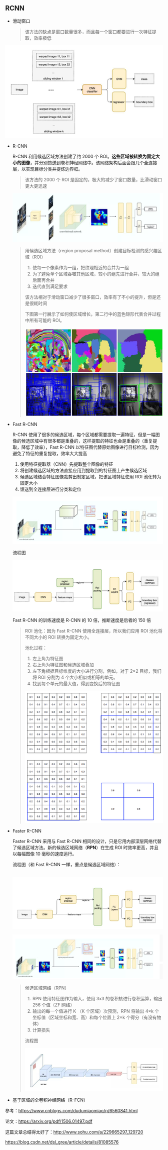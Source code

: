 ## RCNN

- 滑动窗口

  > 该方法的缺点是窗口数量很多，而且每一个窗口都要进行一次特征提取，效率极低



![](../imgs/148.png)

- R-CNN

  R-CNN 利用候选区域方法创建了约 2000 个 ROI。**这些区域被转换为固定大小的图像**，并分别馈送到卷积神经网络中。该网络架构后面会跟几个全连接层，以实现目标分类并提炼边界框。

  > 该方法的 2000 个 ROI 是固定的，极大的减少了窗口数量，比滑动窗口更大更迅速

  ![](../imgs/150.png)

  > 用候选区域方法（region proposal method）创建目标检测的感兴趣区域（ROI）
  >
  > 1. 使每一个像素作为一组，把纹理相近的合并为一组
  > 2. 为了避免单个区域吞噬其他区域，较小的组先进行合并，较大的组后面再合并
  > 3. 迭代直到满足要求
  >
  > 该方法相对于滑动窗口减少了很多窗口，效率有了不小的提升，但是还是很耗时间
  >
  > 下图第一行展示了如何使区域增长，第二行中的蓝色矩形代表合并过程中所有可能的 ROI。
  >
  > ![](../imgs/149.png)

- Fast R-CNN

  R-CNN 使用了很多的候选区域，每个区域都需要提取一遍特征，但是一幅图像的候选区域中有很多都是重叠的，这样提取的特征也会是重叠的（重复提取，降低了效率），Fast R-CNN 以特征图代替原始图像进行目标检测，因为避免了特征的重复提取，效率大大提高

  1. 使用特征提取器（CNN）先提取整个图像的特征
  2. 将创建候选区域的方法直接应用到提取到的特征图上产生候选区域
  3. 候选区域结合特征图像裁剪出制定区域，把该区域特征使用 ROI 池化转为固定大小
  4. 馈送到全连接层进行分类和定位

  ![](../imgs/151.png)

  流程图

  ![](../imgs/152.png)

  Fast R-CNN 的训练速度是 R-CNN 的 10 倍，推断速度是后者的 150 倍

  > ROI 池化：因为 Fast R-CNN 使用全连接层，所以我们应用 ROI 池化将不同大小的 ROI 转换为固定大小。
  >
  > 池化过程：
  >
  > 1. 左上角为特征图
  > 2. 右上角为特征图和候选区域叠加
  > 3. 左下角根据目标维度的大小进行分割，例如，对于 2×2 目标，我们将 ROI 分割为 4 个大小相似或相等的单元。
  > 4. 找到每个单元的最大值，得到变换后的特征图
  >
  > ![](../imgs/153.png)

- Faster R-CNN

  Faster R-CNN 采用与 Fast R-CNN 相同的设计，只是它用内部深层网络代替了候选区域方法。新的候选区域网络（**RPN**）在生成 ROI 时效率更高，并且以每幅图像 10 毫秒的速度运行。

  流程图（和 Fast R-CNN 一样，重点是候选区域网络）：

  ​	![](../imgs/154.png)

  ![](../imgs/155.png)

  > 候选区域网络（RPN）
  >
  > 1. RPN 使用特征图作为输入，使用 3x3 的卷积核进行卷积运算，输出 256 个值（ZF 网络）
  > 2. 输出的每一个值进行 K （K 个区域）次预测，RPN 将输出 4×k 个坐标值（区域坐标和宽、高）和每个位置上 2×k 个得分（有没有物体）
  > 3. 计算损失
  >
  > 流程图
  >
  > ![](../imgs/156.png)

- 基于区域的全卷积神经网络（R-FCN）














参考：https://www.cnblogs.com/dudumiaomiao/p/6560841.html

论文：https://arxiv.org/pdf/1506.01497.pdf











这篇文章总结得太好了：http://www.sohu.com/a/229665297_129720

https://blog.csdn.net/dsl_gree/article/details/81085576